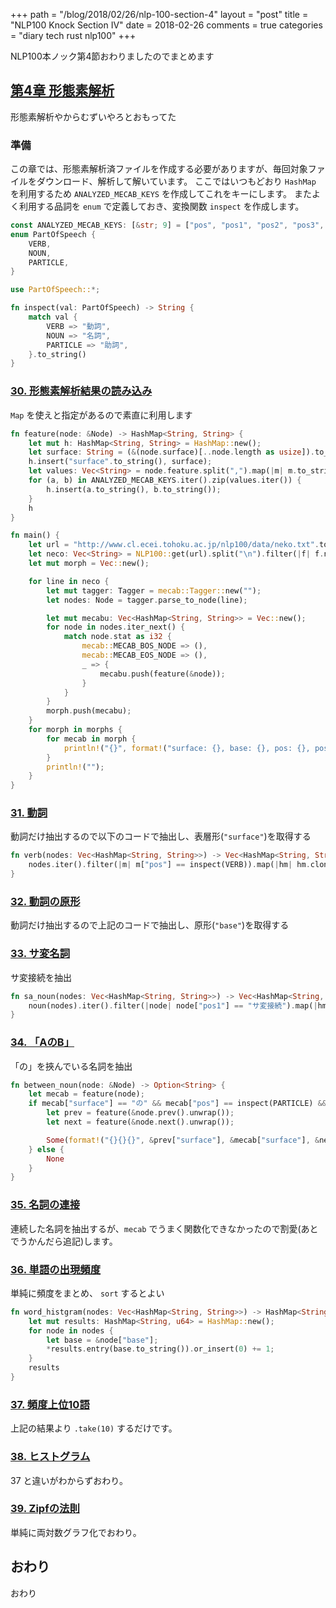 +++
path = "/blog/2018/02/26/nlp-100-section-4"
layout = "post"
title = "NLP100 Knock Section IV"
date = 2018-02-26
comments = true
categories = "diary tech rust nlp100"
+++

NLP100本ノック第4節おわりましたのでまとめます

## [第4章 形態素解析](http://www.cl.ecei.tohoku.ac.jp/nlp100/#ch4)

形態素解析やからむずいやろとおもってた

### 準備
この章では、形態素解析済ファイルを作成する必要がありますが、毎回対象ファイルをダウンロード、解析して解いています。
ここではいつもどおり `HashMap` を利用するため `ANALYZED_MECAB_KEYS` を作成してこれをキーにします。
またよく利用する品詞を `enum` で定義しておき、変換関数 `inspect` を作成します。

```rust
const ANALYZED_MECAB_KEYS: [&str; 9] = ["pos", "pos1", "pos2", "pos3", "a", "b", "base", "read", "speech"];
enum PartOfSpeech {
    VERB,
    NOUN,
    PARTICLE,
}

use PartOfSpeech::*;

fn inspect(val: PartOfSpeech) -> String {
    match val {
        VERB => "動詞",
        NOUN => "名詞",
        PARTICLE => "助詞",
    }.to_string()
}
```

### [30. 形態素解析結果の読み込み](http://www.cl.ecei.tohoku.ac.jp/nlp100/#sec30)
`Map` を使えと指定があるので素直に利用します

```rust
fn feature(node: &Node) -> HashMap<String, String> {
    let mut h: HashMap<String, String> = HashMap::new();
    let surface: String = (&(node.surface)[..node.length as usize]).to_string();
    h.insert("surface".to_string(), surface);
    let values: Vec<String> = node.feature.split(",").map(|m| m.to_string()).collect();
    for (a, b) in ANALYZED_MECAB_KEYS.iter().zip(values.iter()) {
        h.insert(a.to_string(), b.to_string());
    }
    h
}

fn main() {
    let url = "http://www.cl.ecei.tohoku.ac.jp/nlp100/data/neko.txt".to_string();
    let neco: Vec<String> = NLP100::get(url).split("\n").filter(|f| f.ne(&"")).map(|m| m.to_string()).collect();
    let mut morph = Vec::new();

    for line in neco {
        let mut tagger: Tagger = mecab::Tagger::new("");
        let nodes: Node = tagger.parse_to_node(line);

        let mut mecabu: Vec<HashMap<String, String>> = Vec::new();
        for node in nodes.iter_next() {
            match node.stat as i32 {
                mecab::MECAB_BOS_NODE => (),
                mecab::MECAB_EOS_NODE => (),
                _ => {
                    mecabu.push(feature(&node));
                }
            }
        }
        morph.push(mecabu);
    }
    for morph in morphs {
        for mecab in morph {
            println!("{}", format!("surface: {}, base: {}, pos: {}, pos1: {}", mecab["surface"], mecab["base"], mecab["pos"], mecab["pos1"]));
        }
        println!("");
    }
}
```
### [31. 動詞](http://www.cl.ecei.tohoku.ac.jp/nlp100/#sec31)
動詞だけ抽出するので以下のコードで抽出し、表層形(`"surface"`)を取得する

```rust
fn verb(nodes: Vec<HashMap<String, String>>) -> Vec<HashMap<String, String>> {
    nodes.iter().filter(|m| m["pos"] == inspect(VERB)).map(|hm| hm.clone()).collect()
}
```

### [32. 動詞の原形](http://www.cl.ecei.tohoku.ac.jp/nlp100/#sec32)
動詞だけ抽出するので上記のコードで抽出し、原形(`"base"`)を取得する

### [33. サ変名詞](http://www.cl.ecei.tohoku.ac.jp/nlp100/#sec33)
サ変接続を抽出

```rust
fn sa_noun(nodes: Vec<HashMap<String, String>>) -> Vec<HashMap<String, String>>{
    noun(nodes).iter().filter(|node| node["pos1"] == "サ変接続").map(|hm| hm.clone()).collect()
}
```

### [34. 「AのB」](http://www.cl.ecei.tohoku.ac.jp/nlp100/#sec34)
「の」を挾んでいる名詞を抽出

```rust
fn between_noun(node: &Node) -> Option<String> {
    let mecab = feature(node);
    if mecab["surface"] == "の" && mecab["pos"] == inspect(PARTICLE) && mecab["pos1"] == "連体化" {
        let prev = feature(&node.prev().unwrap());
        let next = feature(&node.next().unwrap());

        Some(format!("{}{}{}", &prev["surface"], &mecab["surface"], &next["surface"]))
    } else {
        None
    }
}
```

### [35. 名詞の連接](http://www.cl.ecei.tohoku.ac.jp/nlp100/#sec35)
連続した名詞を抽出するが、`mecab` でうまく関数化できなかったので割愛(あとでうかんだら追記)します。

### [36. 単語の出現頻度](http://www.cl.ecei.tohoku.ac.jp/nlp100/#sec36)
単純に頻度をまとめ、 `sort` するとよい

```rust
fn word_histgram(nodes: Vec<HashMap<String, String>>) -> HashMap<String, u64> {
    let mut results: HashMap<String, u64> = HashMap::new();
    for node in nodes {
        let base = &node["base"];
        *results.entry(base.to_string()).or_insert(0) += 1;
    }
    results
}
```

### [37. 頻度上位10語](http://www.cl.ecei.tohoku.ac.jp/nlp100/#sec37)
上記の結果より `.take(10)` するだけです。

### [38. ヒストグラム](http://www.cl.ecei.tohoku.ac.jp/nlp100/#sec38)
37 と違いがわからずおわり。

### [39. Zipfの法則](http://www.cl.ecei.tohoku.ac.jp/nlp100/#sec39)
単純に両対数グラフ化でおわり。

## おわり
おわり

